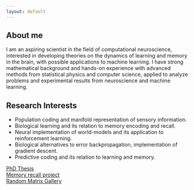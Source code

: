 ```yaml
---
layout: default
---
```


## About me

I am an aspiring scientist in the field of computational neuroscience, interested in developing theories on the dynamics of learning and memory in the brain, with possible applications to machine learning. I have strong mathematical background and hands-on experience with advanced methods from statistical physics and computer science, applied to analyze problems and experimental results from neuroscience and machine learning.

## Research Interests

*	Population coding and manifold representation of sensory information.
*	Biological learning and its relation to memory encoding and recall.
*	Neural implementation of world-models and its application to reinforcement learning.
*	Biological alternatives to error backpropagation, implementation of gradient descent.
*	Predictive coding and its relation to learning and memory.

[PhD Thesis](./phd_thesis.html)  
[Memory recall project](./memory_recall.html)  
[Random Matrix Gallery](https://github.com/populationcodes/random-matrix-gallery/)  
